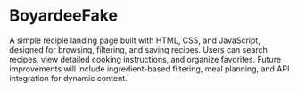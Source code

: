 # BoyardeeFake

A simple reciple landing page built with HTML, CSS, and JavaScript, designed for browsing, filtering, and saving recipes. Users can search recipes, view detailed cooking instructions, and organize favorites. Future improvements will include ingredient-based filtering, meal planning, and API integration for dynamic content.
